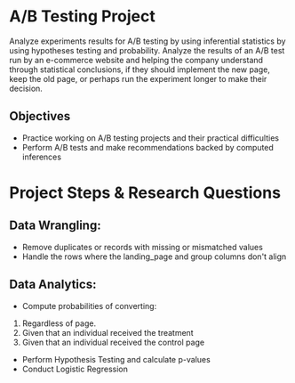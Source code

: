 # A/B Testing Project

Analyze experiments results for A/B testing by using inferential statistics by using hypotheses testing and probability. Analyze the results of an A/B test run by an e-commerce website and helping the company understand through statistical conclusions, if they should implement the new page, keep the old page, or perhaps run the experiment longer to make their decision.

## Objectives

- Practice working on A/B testing projects and their practical difficulties
- Perform A/B tests and make recommendations backed by computed inferences

# Project Steps & Research Questions

## Data Wrangling:

- Remove duplicates or records with missing or mismatched values
- Handle the rows where the landing_page and group columns don't align

## Data Analytics:

- Compute probabilities of converting:
1. Regardless of page.
2. Given that an individual received the treatment
3. Given that an individual received the control page
-  Perform Hypothesis Testing and calculate p-values
- Conduct Logistic Regression

